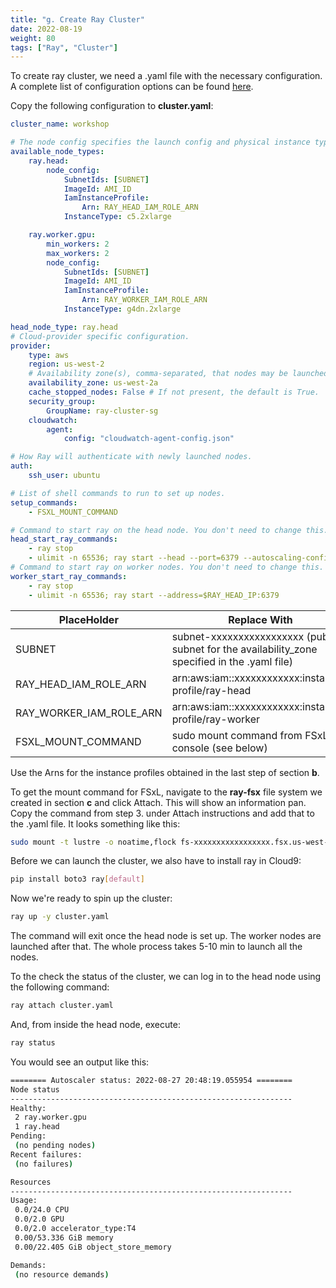 ```yaml
---
title: "g. Create Ray Cluster"
date: 2022-08-19
weight: 80
tags: ["Ray", "Cluster"]
---
```


To create ray cluster, we need a .yaml file with the necessary configuration. A complete list of configuration options can be found [here](https://docs.ray.io/en/latest/cluster/vms/references/ray-cluster-configuration.html).

Copy the following configuration to **cluster.yaml**:

```yaml
cluster_name: workshop

# The node config specifies the launch config and physical instance type.
available_node_types:
    ray.head:
        node_config:
            SubnetIds: [SUBNET]
            ImageId: AMI_ID
            IamInstanceProfile:
                Arn: RAY_HEAD_IAM_ROLE_ARN
            InstanceType: c5.2xlarge

    ray.worker.gpu:
        min_workers: 2
        max_workers: 2
        node_config:
            SubnetIds: [SUBNET]
            ImageId: AMI_ID
            IamInstanceProfile:
                Arn: RAY_WORKER_IAM_ROLE_ARN
            InstanceType: g4dn.2xlarge

head_node_type: ray.head
# Cloud-provider specific configuration.
provider:
    type: aws
    region: us-west-2
    # Availability zone(s), comma-separated, that nodes may be launched in.
    availability_zone: us-west-2a
    cache_stopped_nodes: False # If not present, the default is True.
    security_group:
        GroupName: ray-cluster-sg
    cloudwatch:
        agent:
            config: "cloudwatch-agent-config.json"

# How Ray will authenticate with newly launched nodes.
auth:
    ssh_user: ubuntu

# List of shell commands to run to set up nodes.
setup_commands:
    - FSXL_MOUNT_COMMAND

# Command to start ray on the head node. You don't need to change this.
head_start_ray_commands:
    - ray stop
    - ulimit -n 65536; ray start --head --port=6379 --autoscaling-config=~/ray_bootstrap_config.yaml
# Command to start ray on worker nodes. You don't need to change this.
worker_start_ray_commands:
    - ray stop
    - ulimit -n 65536; ray start --address=$RAY_HEAD_IP:6379
```

|PlaceHolder |Replace With |
|------------ |-------------- |
|SUBNET      |subnet-xxxxxxxxxxxxxxxxx (public subnet for the availability_zone specified in the .yaml file) |
|RAY_HEAD_IAM_ROLE_ARN |arn:aws:iam::xxxxxxxxxxxx:instance-profile/ray-head |
|RAY_WORKER_IAM_ROLE_ARN |arn:aws:iam::xxxxxxxxxxxx:instance-profile/ray-worker |
|FSXL_MOUNT_COMMAND | sudo mount command from FSxL console (see below) |


Use the Arns for the instance profiles obtained in the last step of section **b**.

To get the mount command for FSxL, navigate to the **ray-fsx** file system we created in section **c** and click Attach. This will show an information pan. Copy the command from step 3. under Attach instructions and add that to the .yaml file. It looks something like this:
```bash
sudo mount -t lustre -o noatime,flock fs-xxxxxxxxxxxxxxxxx.fsx.us-west-2.amazonaws.com@tcp:/xxxxxxxx /fsx
```

Before we can launch the cluster, we also have to install ray in Cloud9:
```bash
pip install boto3 ray[default]
```

Now we're ready to spin up the cluster:
```bash
ray up -y cluster.yaml
```
The command will exit once the head node is set up. The worker nodes are launched after that. The whole process takes 5-10 min to launch all the nodes.

To the check the status of the cluster, we can log in to the head node using the following command:
```bash
ray attach cluster.yaml
```

And, from inside the head node, execute:
```bash
ray status
```

You would see an output like this:
```bash
======== Autoscaler status: 2022-08-27 20:48:19.055954 ========
Node status
---------------------------------------------------------------
Healthy:
 2 ray.worker.gpu
 1 ray.head
Pending:
 (no pending nodes)
Recent failures:
 (no failures)

Resources
---------------------------------------------------------------
Usage:
 0.0/24.0 CPU
 0.0/2.0 GPU
 0.0/2.0 accelerator_type:T4
 0.00/53.336 GiB memory
 0.00/22.405 GiB object_store_memory

Demands:
 (no resource demands)
```
